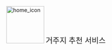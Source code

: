 <div style="display : inline">
    <img src="https://github.com/user-attachments/assets/f521acdb-4507-4aee-8abd-ac88f80318bb" alt="home_icon" width="100" height="100">
    <span style="display : inline; font-size : 20;" >거주지 추천 서비스</span>
</div>
